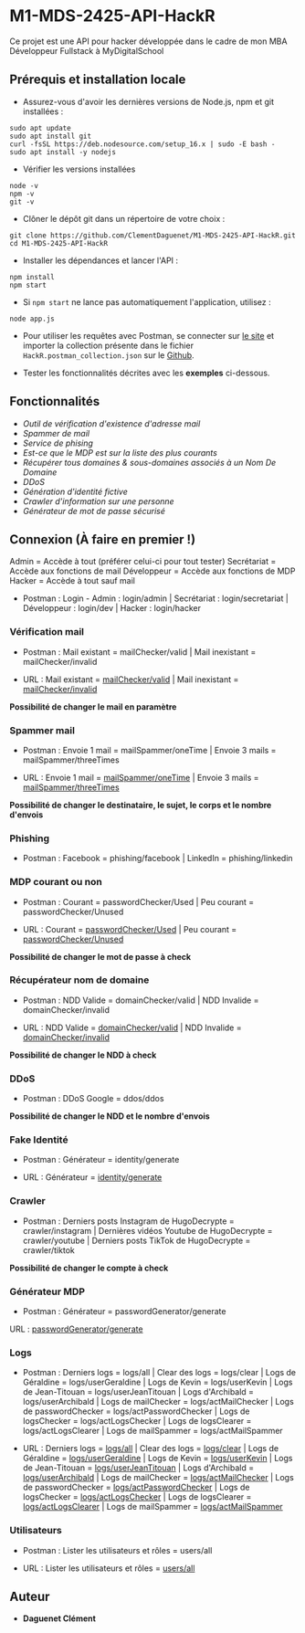 # M1-MDS-2425-API-HackR

Ce projet est une API pour hacker développée dans le cadre de mon MBA Développeur Fullstack à MyDigitalSchool

## Prérequis et installation locale

- Assurez-vous d'avoir les dernières versions de Node.js, npm et git installées :
```
sudo apt update
sudo apt install git
curl -fsSL https://deb.nodesource.com/setup_16.x | sudo -E bash -
sudo apt install -y nodejs
```

- Vérifier les versions installées
```
node -v
npm -v
git -v
```

- Clôner le dépôt git dans un répertoire de votre choix :
```
git clone https://github.com/ClementDaguenet/M1-MDS-2425-API-HackR.git
cd M1-MDS-2425-API-HackR
```

- Installer les dépendances et lancer l'API :
```
npm install
npm start
```

- Si `npm start` ne lance pas automatiquement l'application, utilisez  :
```
node app.js
```

- Pour utiliser les requêtes avec Postman, se connecter sur [le site](https://web.postman.co) et importer la collection présente dans le fichier `HackR.postman_collection.json` sur le [Github](https://github.com/ClementDaguenet/M1-MDS-2425-API-HackR.git).

- Tester les fonctionnalités décrites avec les **exemples** ci-dessous.

## Fonctionnalités

- *Outil de vérification d'existence d'adresse mail*
- *Spammer de mail*
- *Service de phising*
- *Est-ce que le MDP est sur la liste des plus courants*
- *Récupérer tous domaines & sous-domaines associés à un Nom De Domaine*
- *DDoS*
- *Génération d'identité fictive*
- *Crawler d'information sur une personne*
- *Générateur de mot de passe sécurisé*

## Connexion (À faire en premier !)

Admin = Accède à tout (préférer celui-ci pour tout tester)
Secrétariat = Accède aux fonctions de mail
Développeur = Accède aux fonctions de MDP
Hacker = Accède à tout sauf mail

- Postman : Login - Admin : login/admin | Secrétariat : login/secretariat | Développeur : login/dev | Hacker : login/hacker

### Vérification mail

- Postman : Mail existant = mailChecker/valid | Mail inexistant = mailChecker/invalid

- URL : Mail existant = [mailChecker/valid](https://clement.daguenet.angers.mds-project.fr/check-email?email=patrick@stripe.com) | Mail inexistant = [mailChecker/invalid](https://clement.daguenet.angers.mds-project.fr/check-email?email=aaa@bbb.com)

**Possibilité de changer le mail en paramètre**

### Spammer mail

- Postman : Envoie 1 mail = mailSpammer/oneTime | Envoie 3 mails = mailSpammer/threeTimes

- URL : Envoie 1 mail = [mailSpammer/oneTime](https://clement.daguenet.angers.mds-project.fr/send-email?recipient=clement.dgt72@gmail.com&subject=Sujet+très+important&body=Message+hyper+urgent&times=1) | Envoie 3 mails = [mailSpammer/threeTimes](https://clement.daguenet.angers.mds-project.fr/send-email?recipient=clement.dgt72@gmail.com&subject=Sujet+très+important&body=Message+hyper+urgent&times=3)

**Possibilité de changer le destinataire, le sujet, le corps et le nombre d'envois**

### Phishing

- Postman : Facebook = phishing/facebook | LinkedIn = phishing/linkedin

### MDP courant ou non

- Postman : Courant = passwordChecker/Used | Peu courant = passwordChecker/Unused

- URL : Courant = [passwordChecker/Used](https://clement.daguenet.angers.mds-project.fr/check-password?password=fuckme) | Peu courant = [passwordChecker/Unused](https://clement.daguenet.angers.mds-project.fr/check-password?password=brgeviuuyre)

**Possibilité de changer le mot de passe à check**

### Récupérateur nom de domaine

- Postman : NDD Valide = domainChecker/valid | NDD Invalide = domainChecker/invalid

- URL : NDD Valide = [domainChecker/valid](https://clement.daguenet.angers.mds-project.fr/check-domain?domain=mds-project.fr) | NDD Invalide = [domainChecker/invalid](https://clement.daguenet.angers.mds-project.fr/check-domain?domain=aaazzz.fr)

**Possibilité de changer le NDD à check**

### DDoS

- Postman : DDoS Google = ddos/ddos

**Possibilité de changer le NDD et le nombre d'envois**

### Fake Identité

- Postman : Générateur = identity/generate

- URL : Générateur = [identity/generate](https://clement.daguenet.angers.mds-project.fr/generate-identity)

### Crawler

- Postman : Derniers posts Instagram de HugoDecrypte = crawler/instagram | Dernières vidéos Youtube de HugoDecrypte = crawler/youtube | Derniers posts TikTok de HugoDecrypte = crawler/tiktok

**Possibilité de changer le compte à check**

### Générateur MDP

- Postman : Générateur = passwordGenerator/generate

 URL : [passwordGenerator/generate](https://clement.daguenet.angers.mds-project.fr/generate-password)

### Logs

- Postman : Derniers logs = logs/all | Clear des logs = logs/clear | Logs de Géraldine = logs/userGeraldine | Logs de Kevin = logs/userKevin | Logs de Jean-Titouan = logs/userJeanTitouan | Logs d'Archibald = logs/userArchibald | Logs de mailChecker = logs/actMailChecker | Logs de passwordChecker = logs/actPasswordChecker | Logs de logsChecker = logs/actLogsChecker | Logs de logsClearer = logs/actLogsClearer | Logs de mailSpammer = logs/actMailSpammer

- URL : Derniers logs = [logs/all](https://clement.daguenet.angers.mds-project.fr/check-logs) | Clear des logs = [logs/clear](https://clement.daguenet.angers.mds-project.fr/clear-logs) | Logs de Géraldine = [logs/userGeraldine](https://clement.daguenet.angers.mds-project.fr/check-logs/users?user=geraldine) | Logs de Kevin = [logs/userKevin](https://clement.daguenet.angers.mds-project.fr/check-logs/users?user=kevin) | Logs de Jean-Titouan = [logs/userJeanTitouan](https://clement.daguenet.angers.mds-project.fr/check-logs/users?user=jean-titouan) | Logs d'Archibald = [logs/userArchibald](https://clement.daguenet.angers.mds-project.fr/check-logs/users?user=archibald) | Logs de mailChecker = [logs/actMailChecker](https://clement.daguenet.angers.mds-project.fr/check-logs/users?action=check-mail) | Logs de passwordChecker = [logs/actPasswordChecker](https://clement.daguenet.angers.mds-project.fr/check-logs/users?action=check-password) | Logs de logsChecker = [logs/actLogsChecker](https://clement.daguenet.angers.mds-project.fr/check-logs) | Logs de logsClearer = [logs/actLogsClearer](https://clement.daguenet.angers.mds-project.fr/clear-logs) | Logs de mailSpammer = [logs/actMailSpammer](https://clement.daguenet.angers.mds-project.fr/check-logs/users?action=send-mail)

### Utilisateurs

- Postman : Lister les utilisateurs et rôles = users/all

- URL : Lister les utilisateurs et rôles = [users/all](https://clement.daguenet.angers.mds-project.fr/users)

## Auteur 

- **Daguenet Clément**
